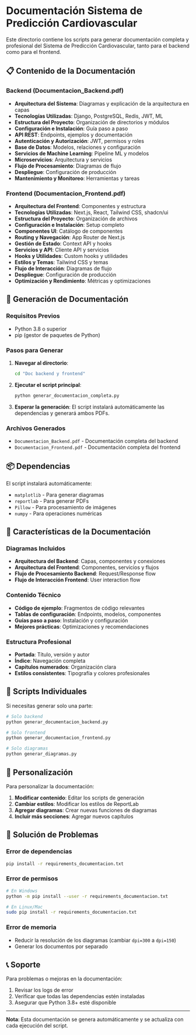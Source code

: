 # Documentación Sistema de Predicción Cardiovascular

Este directorio contiene los scripts para generar documentación completa y profesional del Sistema de Predicción Cardiovascular, tanto para el backend como para el frontend.

## 📋 Contenido de la Documentación

### Backend (Documentacion_Backend.pdf)
- **Arquitectura del Sistema**: Diagramas y explicación de la arquitectura en capas
- **Tecnologías Utilizadas**: Django, PostgreSQL, Redis, JWT, ML
- **Estructura del Proyecto**: Organización de directorios y módulos
- **Configuración e Instalación**: Guía paso a paso
- **API REST**: Endpoints, ejemplos y documentación
- **Autenticación y Autorización**: JWT, permisos y roles
- **Base de Datos**: Modelos, relaciones y configuración
- **Servicios de Machine Learning**: Pipeline ML y modelos
- **Microservicios**: Arquitectura y servicios
- **Flujo de Procesamiento**: Diagramas de flujo
- **Despliegue**: Configuración de producción
- **Mantenimiento y Monitoreo**: Herramientas y tareas

### Frontend (Documentacion_Frontend.pdf)
- **Arquitectura del Frontend**: Componentes y estructura
- **Tecnologías Utilizadas**: Next.js, React, Tailwind CSS, shadcn/ui
- **Estructura del Proyecto**: Organización de archivos
- **Configuración e Instalación**: Setup completo
- **Componentes UI**: Catálogo de componentes
- **Routing y Navegación**: App Router de Next.js
- **Gestión de Estado**: Context API y hooks
- **Servicios y API**: Cliente API y servicios
- **Hooks y Utilidades**: Custom hooks y utilidades
- **Estilos y Temas**: Tailwind CSS y temas
- **Flujo de Interacción**: Diagramas de flujo
- **Despliegue**: Configuración de producción
- **Optimización y Rendimiento**: Métricas y optimizaciones

## 🚀 Generación de Documentación

### Requisitos Previos
- Python 3.8 o superior
- pip (gestor de paquetes de Python)

### Pasos para Generar

1. **Navegar al directorio**:
   ```bash
   cd "Doc backend y frontend"
   ```

2. **Ejecutar el script principal**:
   ```bash
   python generar_documentacion_completa.py
   ```

3. **Esperar la generación**:
   El script instalará automáticamente las dependencias y generará ambos PDFs.

### Archivos Generados
- `Documentacion_Backend.pdf` - Documentación completa del backend
- `Documentacion_Frontend.pdf` - Documentación completa del frontend

## 📦 Dependencias

El script instalará automáticamente:
- `matplotlib` - Para generar diagramas
- `reportlab` - Para generar PDFs
- `Pillow` - Para procesamiento de imágenes
- `numpy` - Para operaciones numéricas

## 🎨 Características de la Documentación

### Diagramas Incluidos
- **Arquitectura del Backend**: Capas, componentes y conexiones
- **Arquitectura del Frontend**: Componentes, servicios y flujos
- **Flujo de Procesamiento Backend**: Request/Response flow
- **Flujo de Interacción Frontend**: User interaction flow

### Contenido Técnico
- **Código de ejemplo**: Fragmentos de código relevantes
- **Tablas de configuración**: Endpoints, modelos, componentes
- **Guías paso a paso**: Instalación y configuración
- **Mejores prácticas**: Optimizaciones y recomendaciones

### Estructura Profesional
- **Portada**: Título, versión y autor
- **Índice**: Navegación completa
- **Capítulos numerados**: Organización clara
- **Estilos consistentes**: Tipografía y colores profesionales

## 🔧 Scripts Individuales

Si necesitas generar solo una parte:

```bash
# Solo backend
python generar_documentacion_backend.py

# Solo frontend
python generar_documentacion_frontend.py

# Solo diagramas
python generar_diagramas.py
```

## 📝 Personalización

Para personalizar la documentación:

1. **Modificar contenido**: Editar los scripts de generación
2. **Cambiar estilos**: Modificar los estilos de ReportLab
3. **Agregar diagramas**: Crear nuevas funciones de diagramas
4. **Incluir más secciones**: Agregar nuevos capítulos

## 🐛 Solución de Problemas

### Error de dependencias
```bash
pip install -r requirements_documentacion.txt
```

### Error de permisos
```bash
# En Windows
python -m pip install --user -r requirements_documentacion.txt

# En Linux/Mac
sudo pip install -r requirements_documentacion.txt
```

### Error de memoria
- Reducir la resolución de los diagramas (cambiar `dpi=300` a `dpi=150`)
- Generar los documentos por separado

## 📞 Soporte

Para problemas o mejoras en la documentación:
1. Revisar los logs de error
2. Verificar que todas las dependencias estén instaladas
3. Asegurar que Python 3.8+ esté disponible

---

**Nota**: Esta documentación se genera automáticamente y se actualiza con cada ejecución del script. 